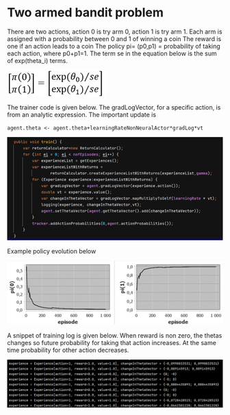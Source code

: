 # Two armed bandit problem

There are two actions, action 0 is try arm 0, action 1 is try arm 1.  Each arm is assigned with a probability between 0 and 1 of winning a coin
The reward is one if an action leads to a coin
The policy pi= (p0,p1) = probability of taking each action, where p0+p1=1. The term se in the equation below is the sum of exp(theta_i) terms.

![bandit_policy.png](..%2Fpics%2Fbandit_policy.png)


The trainer code is given below. The gradLogVector, for a specific action, is from an 
analytic expression. The important update is
        
    agent.theta <- agent.theta+learningRateNonNeuralActor*gradLog*vt

![bandit_trainercode.png](..%2Fpics%2Fbandit_trainercode.png)

Example policy evolution below

![bandit_evolution.png](..%2Fpics%2Fbandit_evolution.png)

A snippet of training log is given below. When reward is non zero, the thetas changes so future probability for 
taking that action increases. At the same time probability for other action decreases.  

![train_log_snippet.png](..%2Fpics%2Ftrain_log_snippet.png)